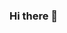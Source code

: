 ### Hi there 👋

<!--
**johnkeeganpaluso/johnkeeganpaluso** is a ✨ _special_ ✨ repository because its `README.md` (this file) appears on your GitHub profile.

Here are some ideas to get you started:

- 🔭 I’m currently new to coding
- 🌱 I’m currently learning everything
- 👯 I’m looking to collaborate on getting smarer
- 🤔 I’m looking for help with everything
- 💬 Ask me about anything
- 📫 How to reach me:
- 😄 Pronouns: he/him
- ⚡ Fun fact: I was knocked out by a fish in my twenties.
-->
